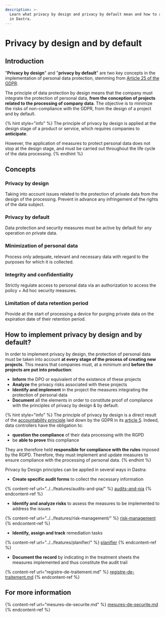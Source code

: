 ```yaml
---
description: >-
  Learn what privacy by design and privacy by default mean and how to apply them
  in Dastra.
---
```


# Privacy by design and by default

## Introduction

"**Privacy by design**" and "**privacy by default**" are two key concepts in the implementation of personal data protection, stemming from [Article 25 of the GDPR](https://gdpr-info.eu/art-25-gdpr/).&#x20;

The principle of data protection by design means that the company must integrate the protection of personal data, **from the conception of projects related to the processing of company data**. The objective is to minimize the risks of non-compliance with the GDPR, from the design of a project and by default.

{% hint style="info" %}
The principle of privacy by design is applied at the design stage of a product or service, which requires companies to **anticipate**.&#x20;

However, the application of measures to protect personal data does not stop at the design stage, and must be carried out throughout the life cycle of the data processing.
{% endhint %}

## Concepts

### Privacy by design

Taking into account issues related to the protection of private data from the design of the processing. Prevent in advance any infringement of the rights of the data subject.

### Privacy by default

Data protection and security measures must be active by default for any operation on private data.

### Minimization of personal data

Process only adequate, relevant and necessary data with regard to the purposes for which it is collected.

### Integrity and confidentiality

Strictly regulate access to personal data via an authorization to access the policy + Ad hoc security measures.

### Limitation of data retention period

Provide at the start of processing a device for purging private data on the expiration date of their retention period.

## How to implement privacy by design and by default?

In order to implement privacy by design, the protection of personal data must be taken into account **at every stage of the process of creating new projects**. This means that companies must, at a minimum and **before the projects are put into production**:&#x20;

* **Inform** the DPO or equivalent of the existence of these projects&#x20;
* **Analyze** the privacy risks associated with these projects&#x20;
* **Identify and implement** in the project the measures integrating the protection of personal data&#x20;
* **Document** all the elements in order to constitute proof of compliance with the principles of privacy by design & by default.

{% hint style="info" %}
The principle of privacy by design is a direct result of the [accountability principle](https://edps.europa.eu/data-protection/our-work/subjects/accountability\_en) laid down by the GDPR in its [article 5](https://gdpr-info.eu/art-5-gdpr/). Indeed, data controllers have the obligation to:&#x20;

* **question the compliance** of their data processing with the RGPD&#x20;
* be **able to prove** this compliance&#x20;

They are therefore held **responsible for compliance with the rules** imposed by the RGPD. Therefore, they must implement and update measures to ensure compliance with the processing of personal data.
{% endhint %}

Privacy by Design principles can be applied in several ways in Dastra:&#x20;

* **Create specific audit forms** to collect the necessary information

{% content-ref url="../../features/audits-and-pia/" %}
[audits-and-pia](../../features/audits-and-pia/)
{% endcontent-ref %}

* **Identify and analyze risks** to assess the measures to be implemented to address the issues

{% content-ref url="../../features/risk-management/" %}
[risk-management](../../features/risk-management/)
{% endcontent-ref %}

* **Identify, assign and track** remediation tasks

{% content-ref url="../../features/planifier/" %}
[planifier](../../features/planifier/)
{% endcontent-ref %}

* **Document the record** by indicating in the treatment sheets the measures implemented and thus constitute the audit trail

{% content-ref url="registre-de-traitement.md" %}
[registre-de-traitement.md](registre-de-traitement.md)
{% endcontent-ref %}

## For more information

{% content-ref url="mesures-de-securite.md" %}
[mesures-de-securite.md](mesures-de-securite.md)
{% endcontent-ref %}

